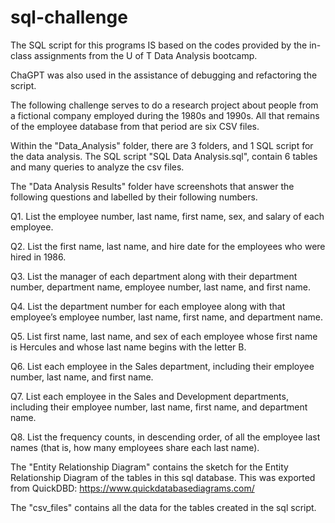 # sql-challenge

The SQL script for this programs IS based on the codes provided by the in-class assignments from the U of T Data Analysis bootcamp. 

ChaGPT was also used in the assistance of debugging and refactoring the script.

The following challenge serves to do a research project about people from a fictional company employed during the 1980s and 1990s.
All that remains of the employee database from that period are six CSV files.
 
Within the "Data_Analysis" folder, there are 3 folders, and 1 SQL script for the data analysis.  The SQL script "SQL Data Analysis.sql",
contain 6 tables and many queries to analyze the csv files.

The "Data Analysis Results" folder have screenshots that answer the following questions and labelled by their following numbers. 

Q1. List the employee number, last name, first name, sex, and salary of each employee.

Q2. List the first name, last name, and hire date for the employees who were hired in 1986.

Q3. List the manager of each department along with their department number, department name, employee number, last name, and first name.

Q4. List the department number for each employee along with that employee’s employee number, last name, first name, and department name.

Q5. List first name, last name, and sex of each employee whose first name is Hercules and whose last name begins with the letter B.

Q6. List each employee in the Sales department, including their employee number, last name, and first name.

Q7. List each employee in the Sales and Development departments, including their employee number, last name, first name, and department name.

Q8. List the frequency counts, in descending order, of all the employee last names (that is, how many employees share each last name).


The "Entity Relationship Diagram" contains the sketch for the Entity Relationship Diagram of the tables in this sql database.
This was exported from QuickDBD: https://www.quickdatabasediagrams.com/

The "csv_files" contains all the data for the tables created in the sql script.